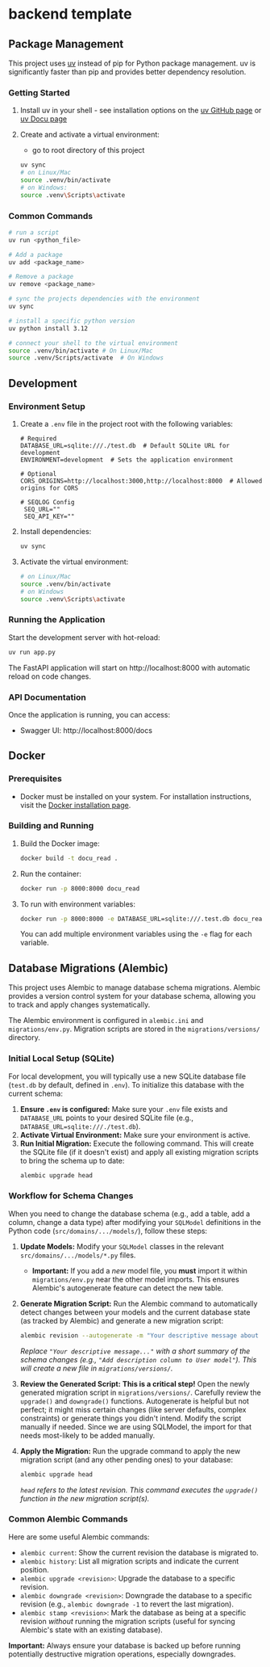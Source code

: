 # backend template

## Package Management

This project uses [uv](https://github.com/astral-sh/uv) instead of pip for Python package management. uv is significantly faster than pip and provides better dependency resolution.

### Getting Started

1. Install uv in your shell - see installation options on the [uv GitHub page](https://github.com/astral-sh/uv) or [uv Docu page](https://docs.astral.sh/uv/getting-started/installation/)

2. Create and activate a virtual environment:
    - go to root directory of this project
   ```bash
   uv sync
   # on Linux/Mac
   source .venv/bin/activate  
   # on Windows: 
   source .venv\Scripts\activate
   ```

### Common Commands

```bash
# run a script
uv run <python_file>

# Add a package
uv add <package_name>

# Remove a package
uv remove <package_name>

# sync the projects dependencies with the environment
uv sync

# install a specific python version
uv python install 3.12

# connect your shell to the virtual environment
source .venv/bin/activate # On Linux/Mac
source .venv/Scripts/activate  # On Windows
```

## Development

### Environment Setup

1. Create a `.env` file in the project root with the following variables:
   ```
   # Required
   DATABASE_URL=sqlite:///./test.db  # Default SQLite URL for development
   ENVIRONMENT=development  # Sets the application environment
   
   # Optional
   CORS_ORIGINS=http://localhost:3000,http://localhost:8000  # Allowed origins for CORS
   
   # SEQLOG Config
    SEQ_URL=""
    SEQ_API_KEY=""
   ```

2. Install dependencies:
   ```bash
   uv sync
   ```

3. Activate the virtual environment:
   ```bash
   # on Linux/Mac
   source .venv/bin/activate
   # on Windows
   source .venv\Scripts\activate
   ```

### Running the Application

Start the development server with hot-reload:

```bash
uv run app.py
```

The FastAPI application will start on http://localhost:8000 with automatic reload on code changes.

### API Documentation

Once the application is running, you can access:
- Swagger UI: http://localhost:8000/docs

## Docker

### Prerequisites

- Docker must be installed on your system. For installation instructions, visit the [Docker installation page](https://docs.docker.com/engine/install/).

### Building and Running

1. Build the Docker image:
   ```bash
   docker build -t docu_read .
   ```

2. Run the container:
   ```bash
   docker run -p 8000:8000 docu_read
   ```

3. To run with environment variables:
   ```bash
   docker run -p 8000:8000 -e DATABASE_URL=sqlite:///.test.db docu_read
   ```

   You can add multiple environment variables using the `-e` flag for each variable.

## Database Migrations (Alembic)

This project uses Alembic to manage database schema migrations. Alembic provides a version control system for your database schema, allowing you to track and apply changes systematically.

The Alembic environment is configured in `alembic.ini` and `migrations/env.py`. Migration scripts are stored in the `migrations/versions/` directory.

### Initial Local Setup (SQLite)

For local development, you will typically use a new SQLite database file (`test.db` by default, defined in `.env`). To initialize this database with the current schema:

1.  **Ensure `.env` is configured:** Make sure your `.env` file exists and `DATABASE_URL` points to your desired SQLite file (e.g., `DATABASE_URL=sqlite:///./test.db`).
2.  **Activate Virtual Environment:** Make sure your environment is active.
3.  **Run Initial Migration:** Execute the following command. This will create the SQLite file (if it doesn't exist) and apply all existing migration scripts to bring the schema up to date:
    ```bash
    alembic upgrade head
    ```

### Workflow for Schema Changes

When you need to change the database schema (e.g., add a table, add a column, change a data type) after modifying your `SQLModel` definitions in the Python code (`src/domains/.../models/`), follow these steps:

1.  **Update Models:** Modify your `SQLModel` classes in the relevant `src/domains/.../models/*.py` files.
    *   **Important:** If you add a *new* model file, you **must** import it within `migrations/env.py` near the other model imports. This ensures Alembic's autogenerate feature can detect the new table.

2.  **Generate Migration Script:** Run the Alembic command to automatically detect changes between your models and the current database state (as tracked by Alembic) and generate a new migration script:
    ```bash
    alembic revision --autogenerate -m "Your descriptive message about the change"
    ```
    *Replace `"Your descriptive message..."` with a short summary of the schema changes (e.g., `"Add description column to User model"`).* 
    *This will create a new file in `migrations/versions/`.*

3.  **Review the Generated Script:** **This is a critical step!** Open the newly generated migration script in `migrations/versions/`. Carefully review the `upgrade()` and `downgrade()` functions. Autogenerate is helpful but not perfect; it might miss certain changes (like server defaults, complex constraints) or generate things you didn't intend. Modify the script manually if needed.
Since we are using SQLModel, the import for that needs most-likely to be added manually.

4.  **Apply the Migration:** Run the upgrade command to apply the new migration script (and any other pending ones) to your database:
    ```bash
    alembic upgrade head
    ```
    *`head` refers to the latest revision.* 
    *This command executes the `upgrade()` function in the new migration script(s).*

### Common Alembic Commands

Here are some useful Alembic commands:

*   `alembic current`: Show the current revision the database is migrated to.
*   `alembic history`: List all migration scripts and indicate the current position.
*   `alembic upgrade <revision>`: Upgrade the database to a specific revision.
*   `alembic downgrade <revision>`: Downgrade the database to a specific revision (e.g., `alembic downgrade -1` to revert the last migration).
*   `alembic stamp <revision>`: Mark the database as being at a specific revision *without* running the migration scripts (useful for syncing Alembic's state with an existing database).

**Important:** Always ensure your database is backed up before running potentially destructive migration operations, especially downgrades.

